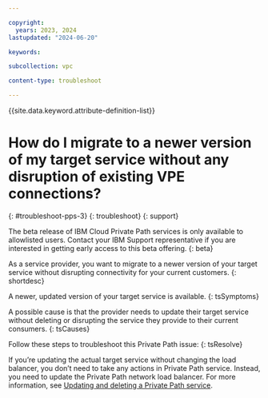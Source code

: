 ```yaml
---

copyright:
  years: 2023, 2024
lastupdated: "2024-06-20"

keywords:

subcollection: vpc

content-type: troubleshoot

---
```


{{site.data.keyword.attribute-definition-list}}

# How do I migrate to a newer version of my target service without any disruption of existing VPE connections?
{: #troubleshoot-pps-3}
{: troubleshoot}
{: support}

The beta release of IBM Cloud Private Path services is only available to allowlisted users. Contact your IBM Support representative if you are interested in getting early access to this beta offering.
{: beta}

As a service provider, you want to migrate to a newer version of your target service without disrupting connectivity for your current customers.
{: shortdesc}

A newer, updated version of your target service is available.
{: tsSymptoms}

A possible cause is that the provider needs to update their target service without deleting or disrupting the service they provide to their current consumers.
{: tsCauses}

Follow these steps to troubleshoot this Private Path issue:
{: tsResolve}

If you’re updating the actual target service without changing the load balancer, you don’t need to take any actions in Private Path service. Instead, you need to update the Private Path network load balancer. For more information, see [Updating and deleting a Private Path service](/docs/vpc?topic=vpc-pps-ui-updating-deleting&interface=ui#pps-ui-update-target-private-path-service).
